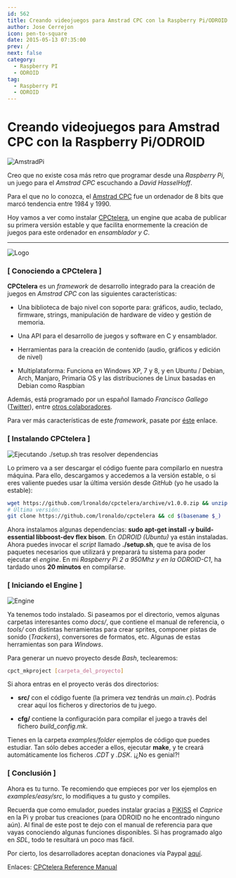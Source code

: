 ```yaml
---
id: 562
title: Creando videojuegos para Amstrad CPC con la Raspberry Pi/ODROID
author: Jose Cerrejon
icon: pen-to-square
date: 2015-05-13 07:35:00
prev: /
next: false
category:
  - Raspberry PI
  - ODROID
tag:
  - Raspberry PI
  - ODROID
---
```


# Creando videojuegos para Amstrad CPC con la Raspberry Pi/ODROID

![AmstradPi](/images/2015/05/AmstradPi.jpg)

Creo que no existe cosa más retro que programar desde una *Raspberry Pi*, un juego para el *Amstrad CPC* escuchando a *David HasselHoff*.

Para el que no lo conozca, el [Amstrad CPC](http://es.wikipedia.org/wiki/Amstrad_CPC) fue un ordenador de 8 bits que marcó tendencia entre 1984 y 1990.

Hoy vamos a ver como instalar [CPCtelera](https://github.com/lronaldo/cpctelera), un engine que acaba de publicar su primera versión estable y que facilita enormemente la creación de juegos para este ordenador en *ensamblador y C*.

- - -
![Logo](/images/2015/05/cpctelera_logo.png)

### [ Conociendo a CPCtelera ]

**CPCtelera** es un *framework* de desarrollo integrado para la creación de juegos en *Amstrad CPC* con las siguientes características:

* Una biblioteca de bajo nivel con soporte para: gráficos, audio, teclado, firmware, strings, manipulación de hardware de vídeo y gestión de memoria.

* Una API para el desarrollo de juegos y software en C y ensamblador.

* Herramientas para la creación de contenido (audio, gráficos y edición de nivel)

* Multiplataforma: Funciona en Windows XP, 7 y 8, y en Ubuntu / Debian, Arch, Manjaro, Primaria OS y las distribuciones de Linux basadas en Debian como Raspbian

Además, está programado por un español llamado *Francisco Gallego* ([Twitter](https://twitter.com/frangallegobr)), entre [otros colaboradores](http://lronaldo.github.io/cpctelera/files/authors-txt.html).

Para ver más características de este *framework*, pasate por [éste](http://lronaldo.github.io/cpctelera/files/readme-txt.html#Welcome_to_CPCtelera!) enlace.

### [ Instalando CPCtelera ]

![Ejecutando ./setup.sh tras resolver dependencias](/images/2015/05/cpctelera_s0.png "Ejecutando ./setup.sh tras resolver dependencias")

Lo primero va a ser descargar el código fuente para compilarlo en nuestra máquina. Para ello, descargamos y accedemos a la versión estable, o si eres valiente puedes usar la última versión desde *GitHub* (yo he usado la estable):

```bash
wget https://github.com/lronaldo/cpctelera/archive/v1.0.0.zip && unzip -nq $(basename $_) && rm $(basename $_) && cd cpctelera-1.0.0/
# Última versión:
git clone https://github.com/lronaldo/cpctelera && cd $(basename $_)
```

Ahora instalamos algunas dependencias: **sudo apt-get install -y build-essential libboost-dev flex bison**. En *ODROID (Ubuntu)* ya están instaladas. Ahora puedes invocar el *script* llamado **./setup.sh**, que te avisa de los paquetes necesarios que utilizará y preparará tu sistema para poder ejecutar el *engine*. En mi *Raspberry Pi 2 a 950Mhz y en la ODROID-C1*, ha tardado unos **20 minutos** en compilarse.

### [ Iniciando el Engine ]

![Engine](/images/2015/05/cpct_creatingMaskedSprites.png)

Ya tenemos todo instalado. Si paseamos por el directorio, vemos algunas carpetas interesantes como *docs/*, que contiene el manual de referencia, o *tools/* con distintas herramientas para crear sprites, componer pistas de sonido (*Trackers*), conversores de formatos, etc. Algunas de estas herramientas son para *Windows*.

Para generar un nuevo proyecto desde *Bash*, teclearemos:

```bash
cpct_mkproject [carpeta_del_proyecto]
```

Si ahora entras en el proyecto verás dos directorios:

* **src/** con el código fuente (la primera vez tendrás un *main.c*). Podrás crear aquí los ficheros y directorios de tu juego.

* **cfg/** contiene la configuración para compilar el juego a través del fichero *build_config.mk*.

Tienes en la carpeta *examples/folder* ejemplos de código que puedes estudiar. Tan sólo debes acceder a ellos, ejecutar **make**, y te creará automáticamente los ficheros *.CDT* y *.DSK*. ¡¿No es genial?!

### [ Conclusión ]

Ahora es tu turno. Te recomiendo que empieces por ver los ejemplos en *examples/easy/src*, lo modifiques a tu gusto y compiles.

Recuerda que como emulador, puedes instalar gracias a [PiKISS](https://github.com/jmcerrejon/PiKISS) el *Caprice* en la Pi y probar tus creaciones (para ODROID no he encontrado ninguno aún). Al final de este post te dejo con el manual de referencia para que vayas conociendo algunas funciones disponibles. Si has programado algo en *SDL*, todo te resultará un poco mas fácil. 

Por cierto, los desarrolladores aceptan donaciones vía Paypal [aquí](https://www.paypal.com/uk/cgi-bin/webscr?cmd=_flow&SESSION=oCTrbk98rrTlG8Le1oxpuu4PNw1mX79vza1hHmhB0rNN3AA-Jqe9yrm6EIu&dispatch=5885d80a13c0db1f8e263663d3faee8d99e4111b56ef0eae45e68b8988f5b2dd).

Enlaces: [CPCtelera Reference Manual](http://lronaldo.github.io/cpctelera/files/readme-txt.html)
